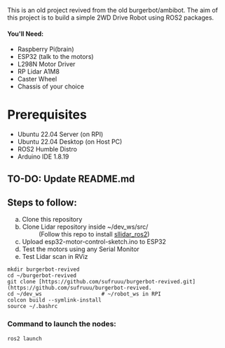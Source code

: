 This is an old project revived from the old burgerbot/ambibot.
The aim of this project is to build a simple 2WD Drive Robot using ROS2 packages.

#### You'll Need:  
- Raspberry Pi(brain)  
- ESP32 (talk to the motors)  
- L298N Motor Driver  
- RP Lidar A1M8  
- Caster Wheel  
- Chassis of your choice

  
# Prerequisites
- Ubuntu 22.04 Server (on RPI)
- Ubuntu 22.04 Desktop (on Host PC)
- ROS2 Humble Distro
- Arduino IDE 1.8.19

## TO-DO: Update README.md

## Steps to follow:  
&ensp;&ensp; a. Clone this repository  
&ensp;&ensp; b. Clone Lidar repository inside ~/dev_ws/src/  
&ensp;&ensp; &ensp;&ensp; &ensp;&ensp; &ensp;&ensp; (Follow this repo to install [sllidar_ros2](https://github.com/Slamtec/sllidar_ros2.git))  
&ensp;&ensp; c. Upload esp32-motor-control-sketch.ino to ESP32  
&ensp;&ensp; d. Test the motors using any Serial Monitor  
&ensp;&ensp; e. Test Lidar scan in RViz
```
mkdir burgerbot-revived
cd ~/burgerbot-revived
git clone [https://github.com/sufruuu/burgerbot-revived.git](https://github.com/sufruuu/burgerbot-revived.
cd ~/dev_ws                   # ~/robot_ws in RPI
colcon build --symlink-install
source ~/.bashrc
```
### Command to launch the nodes:
```
ros2 launch 
